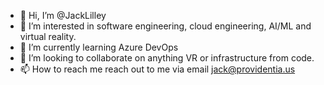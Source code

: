 - 👋 Hi, I’m @JackLilley
- 👀 I’m interested in software engineering, cloud engineering, AI/ML and virtual reality.
- 🌱 I’m currently learning Azure DevOps
- 💞️ I’m looking to collaborate on anything VR or infrastructure from code.
- 📫 How to reach me reach out to me via email jack@providentia.us
